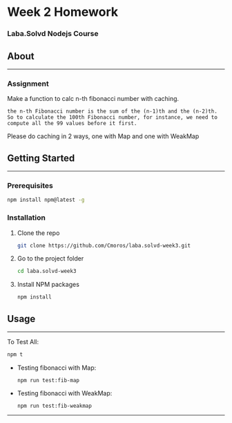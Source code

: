 # Week 2 Homework

### Laba.Solvd Nodejs Course

## About

---

### Assignment

Make a function to calc n-th fibonacci number with caching.

    the n-th Fibonacci number is the sum of the (n-1)th and the (n-2)th.
    So to calculate the 100th Fibonacci number, for instance, we need to compute all the 99 values before it first.

Please do caching in 2 ways, one with Map and one with WeakMap

## Getting Started

---

### Prerequisites

```sh
npm install npm@latest -g
```

### Installation

1. Clone the repo
   ```sh
   git clone https://github.com/Cmoros/laba.solvd-week3.git
   ```
2. Go to the project folder

   ```sh
   cd laba.solvd-week3
   ```

3. Install NPM packages
   ```sh
   npm install
   ```

## Usage

---

To Test All:

```sh
npm t
```

- Testing fibonacci with Map:

      npm run test:fib-map

- Testing fibonacci with WeakMap:

      npm run test:fib-weakmap

---
